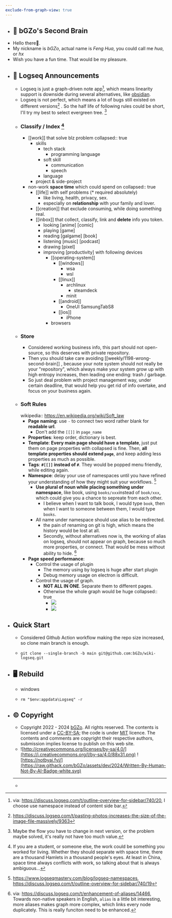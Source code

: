 ```yaml
---
exclude-from-graph-view: true
---
```


- ## 🧠 bGZo's Second Brain
- Hello there👋.
- My nickname is *bGZo*, actual name is *Feng Hua*, you could call me *hua*, or *hx*
- Wish you have a fun time. That would be my pleasure.
- ## 📢 Logseq Announcements
  - Logseq is just a graph-driven note app[^toc-is-hard-thing], which means linearity support is downside during several alternatives, like [obsidian](https://obsidian.md/).
  - Logseq is not perfect, which means a lot of bugs still existed on different versions[^bug-on-logseq] . So the half life of following rules could be short, I'll try my best to select evergreen tree. [^maintain-soft-rules]
  - ### Classify / Index [^as-non-work-flow]
    - [[work]] that solve blz problem
      collapsed:: true
      - skills
        - tech stack
          - programming language
        - soft skill
          - communication
          - speech
        - language
      - project & side-project
    - non-work **space time** which could spend on
      collapsed:: true
      - [[life]] with self problems (\* required absolutely)
        - like living, health, privacy, sex.
        - especially on **relationship** with your family and lover.
      - [[creation]] that exclude consuming, while doing something real.
      - [[inbox]] that collect, classify, link and **delete** info you token.
        - looking [anime] [comic]
        - playing [game]
        - reading [galgame] [book]
        - listening [music] [podcast]
        - drawing [pixel]
        - improving [productivity] with following devices
          - [[operating-system]]
            - [[windows]]
              - wsa
              - wsl
            - [[linux]]
              - archlinux
                - steamdeck
              - minit
            - [[android]]
              - OneUI SamsungTabS8
            - [[ios]]
              - iPhone
          - browsers
  - ### Store
    - Considered working business info, this part should not open-source, so this deserves with private repository.
    - Then you should take care avoiding [[weekly/1198-wrong-second-brain]] , because your note system should not really be your "repository", which always make your system grow up with high entropy increases, then leading one ending: trash / garbage.
    - So just deal problem with project management way, under certain deadline, that would help you get rid of info overtake, and focus on your business again.
  - ### Soft Rules
    wikipedia:: https://en.wikipedia.org/wiki/Soft_law
    - **Page naming**: use `-` to connect two word rather blank for **readable url**.
      - Don't add the `[[]]` in `page_name`
    - **Properties**: keep order, dictionary is best.
    - **Template**: **Every main page should have a template**, just put them on page properties with collapsed is fine. Then, **all template properties should extend `page`**, and keep adding less properties as much as possible.
    - **Tags**: **`#[[]]` instead of `#`**. They would be popped menu friendly, while editing again.
    - **Namespce**: delay your use of namespaces until you have refined your understanding of how they might suit your workflows. [^namespace-usage]
      - **Use plural of noun while placing something under namespace**, like book, using `books/xxx`instead of `book/xxx`, which could give you a chance to sepreate from each other.
        - I believe when I want to talk book, I would type `book`, then when I want to someone between them, I would type `books`.
      - All name under namespace should use alias to be redirected.
        - the pain of renaming on git is high, which means the history would be lost at all.
        - Secondly, without alternatives now is, the working of alias on logseq, should not appear on graph, because so much more properties, or connect. That would be mess without ability to hide. [^alias-should-more-power]
    - **Page speed performance**:
      - Control the usage of plugin
        - The memory using by logseq is huge after start plugin
        - Debug memory usage on electron is difficult.
      - Control the usage of graph.
        - **NOT ALL IN ONE**. Separate them to different pages.
        - Otherwise the whole graph would be huge
          collapsed:: true
          - ![](https://raw.githack.com/bGZo/assets/dev/2024/20241011235342.png)
          - ![](https://raw.githack.com/bGZo/assets/dev/2024/20241011235415.png)
- ## Quick Start
  - Considered Github Action workflow making the repo size increased, so clone main branch is enough.
  - ```shell
    git clone --single-branch -b main git@github.com:bGZo/wiki-logseq.git
    ```
- ## 🖥 Rebuild
  - windows
  - ```shell
    rm "$env:appdata\Logseq" -r
    ```
- ## © Copyright
  - Copyright 2022 - 2024 [bGZo](https://github.com/bGZo). All rights reserved. The contents is licensed under a [CC-BY-SA](https://creativecommons.org/licenses/by-sa/4.0/); the code is under [MIT](https://github.com/bGZo/blog/blob/main/LICENSE) licence. The contents and comments are copyright their respective authors, submission implies license to publish on this web site.
  - ![http://creativecommons.org/licenses/by-sa/4.0/](https://i.creativecommons.org/l/by-sa/4.0/88x31.png) ![https://notbyai.fyi/](https://raw.githack.com/bGZo/assets/dev/2024/Written-By-Human-Not-By-AI-Badge-white.svg)
  ---
  - [^alias-should-more-power]: via: https://discuss.logseq.com/t/enhancement-of-aliases/14466, Towards non-native speakers in English, `alias` is a little bit interesting, more aliases makes graph more complex, which links every node duplicately. This is really funciton need to be enhanced.
    [^toc-is-hard-thing]: via: https://discuss.logseq.com/t/outline-overview-for-sidebar/740/20, I choose use namespace instead of content side bar.
    [^maintain-soft-rules]: Maybe the flow you have to change in next version, or the problem maybe solved, it's really not have too much value.
    [^as-non-work-flow]: If you are a student, or someone else, the work could be something you worked for living. Whether they should separate with space time, there are a thousand Hamlets in a thousand people's eyes. At least in China, space time always conflicts with work, so talking about that is always ambiguous...
    [^bug-on-logseq]: https://discuss.logseq.com/t/pasting-photos-increases-the-size-of-the-image-file-massively/9363
    [^namespace-usage]: https://www.logseqmastery.com/blog/logseq-namespaces, https://discuss.logseq.com/t/outline-overview-for-sidebar/740/19